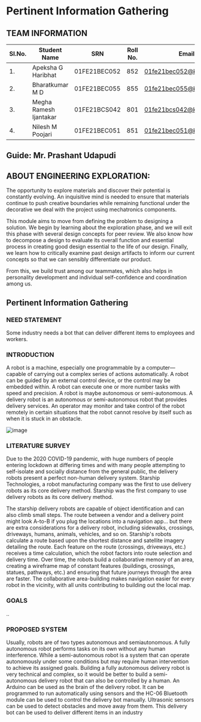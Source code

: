 # Pertinent Information Gathering
## TEAM INFORMATION
| SI.No.  |  Student Name  |  SRN  |  Roll No.  |  Email  |
|---------|----------------|-------|------------|---------|
|1.|Apeksha G Haribhat|01FE21BEC052|852|01fe21bec052@kletech.ac.in|
|2.|Bharatkumar M D|01FE21BEC055|855|01fe21bec055@kletech.ac.in|
|3.|Megha Ramesh Ijantakar|01FE21BCS042|801|01fe21bcs042@kletech.ac.in|
|4.|Nilesh M Poojari|01FE21BEC051|851|01fe21bec051@kletech.ac.in|
## Guide: Mr. Prashant Udapudi 
## ABOUT ENGINEERING EXPLORATION:
The opportunity to explore materials and discover their potential is constantly evolving. An inquisitive mind is needed to ensure that materials continue to push creative boundaries while remaining functional under the decorative we deal with the project using mechatronics components.

This module aims to move from defining the problem to designing a solution. We begin by learning about the exploration phase, and we will exit this phase with several design concepts for peer review. We also know how to decompose a design to evaluate its overall function and essential process in creating good design essential to the life of our design. Finally, we learn how to critically examine past design artifacts to inform our current concepts so that we can sensibly differentiate our product.

From this, we build trust among our teammates, which also helps in personality development and individual self-confidence and coordination among us.
## Pertinent Information Gathering
### NEED STATEMENT
Some industry needs a bot that can deliver different items to employees and workers.
### INTRODUCTION
A robot is a machine, especially one programmable by a computer—capable of carrying out a complex series of actions automatically. A robot can be guided by an external control device, or the control may be embedded within. A robot can execute one or more number tasks with speed and precision. A robot is maybe autonomous or semi-autonomous. A delivery robot is an autonomous or semi-autonomous robot that provides delivery services. An operator may monitor and take control of the robot remotely in certain situations that the robot cannot resolve by itself such as when it is stuck in an obstacle.


![image](https://user-images.githubusercontent.com/105161049/168427193-7b0e3481-2928-43e1-ac70-46a099c3b898.png)

### LITERATURE SURVEY
Due to the 2020 COVID-19 pandemic, with huge numbers of people entering lockdown at differing times and with many people attempting to self-isolate and socially distance from the general public, the delivery robots present a perfect non-human delivery system. Starship Technologies, a robot manufacturing company was the first to use delivery robots as its core delivery method. Starship was the first company to use delivery robots as its core delivery method.

The starship delivery robots are capable of object identification and can also climb small steps. The route between a vendor and a delivery point might look A-to-B if you plug the locations into a navigation app... but there are extra considerations for a delivery robot, including sidewalks, crossings, driveways, humans, animals, vehicles, and so on.
Starship's robots calculate a route based upon the shortest distance and satellite imagery detailing the route. Each feature on the route (crossings, driveways, etc.) receives a time calculation, which the robot factors into route selection and delivery time.
Over time, the robots build a collaborative memory of an area, creating a wireframe map of constant features (buildings, crossings, statues, pathways, etc.) and ensuring that future journeys through the area are faster. The collaborative area-building makes navigation easier for every robot in the vicinity, with all units contributing to building out the local map.

### GOALS
..

### PROPOSED SYSTEM
Usually, robots are of two types autonomous and semiautonomous. A fully autonomous robot performs tasks on its own without any human interference. While a semi-autonomous robot is a system that can operate autonomously under some conditions but may require human intervention to achieve its assigned goals. Building a fully autonomous delivery robot is very technical and complex, so it would be better to build a semi-autonomous delivery robot that can also be controlled by a human. An Arduino can be used as the brain of the delivery robot. It can be programmed to run automatically using sensors and the   HC-06 Bluetooth module can be used to control the delivery bot manually. Ultrasonic sensors can be used to detect obstacles and move away from them. This delivery bot can be used to deliver different items in an industry






